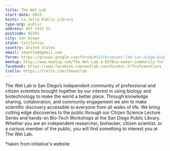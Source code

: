 ```yaml
---
title: The Wet Lab
start-date: 2013
hosts: La Jolla Public Library
type-org: public
address: 847 14th St
postcode: 92101
city: San Diego
state: California
country: United States
email: sdwetlab@gmail.com
forum: https://groups.google.com/forum/#%21forum/wet-lab-san-diego-diybio
meetup: http://www.meetup.com/The-Wet-Lab-a-DIYBio-maker-community-for-algae-enthusiasts/
facebook: https://www.facebook.com/wetlab.coordinator.5?fref=mentions
trello: https://trello.com/thewetlab
---
```


The Wet Lab is San Diego’s independent community of professional and citizen scientists brought together by our interest in using biology and biotechnology to make the world a better place. Through knowledge sharing, collaboration, and community engagement we aim to make scientific discovery accessible to everyone from all walks of life. We bring cutting edge discoveries to the public through our Citizen Science Lecture Series and hands-on Bio-Tech Workshops at the San Diego Public Library. Whether you are an independent researcher, biohacker, citizen scientist, or a curious member of the public, you will find something to interest you at The Wet Lab.


\*taken from initiative's website
